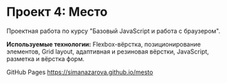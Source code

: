 # Проект 4: Место

Проектная работа по курсу "Базовый JavaScript и работа с браузером".

**Используемые технологии:** Flexbox-вёрстка, позиционирование элементов, Grid layout, адаптивная и резиновая вёрстки, JavaScript, разметка и вёрстка форм.

GitHub Pages https://simanazarova.github.io/mesto


